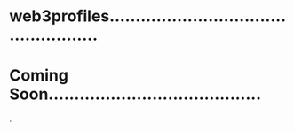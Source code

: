 # web3profiles...................................................
# Coming Soon.........................................
.

